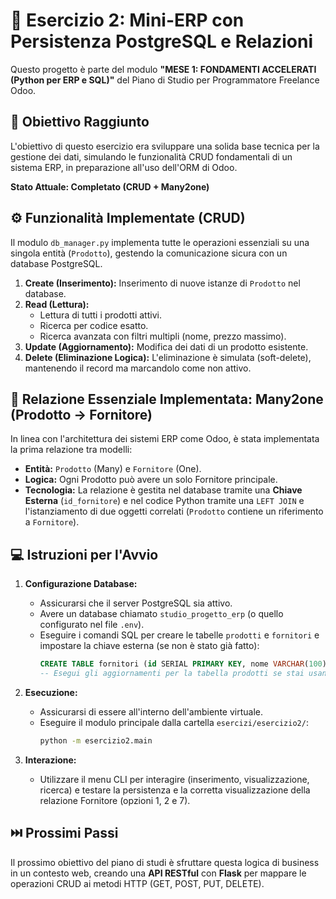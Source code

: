 # 🚀 Esercizio 2: Mini-ERP con Persistenza PostgreSQL e Relazioni

Questo progetto è parte del modulo **"MESE 1: FONDAMENTI ACCELERATI (Python per ERP e SQL)"** del Piano di Studio per Programmatore Freelance Odoo.

## 🎯 Obiettivo Raggiunto

L'obiettivo di questo esercizio era sviluppare una solida base tecnica per la gestione dei dati, simulando le funzionalità CRUD fondamentali di un sistema ERP, in preparazione all'uso dell'ORM di Odoo.

**Stato Attuale: Completato (CRUD + Many2one)**

## ⚙️ Funzionalità Implementate (CRUD)

Il modulo `db_manager.py` implementa tutte le operazioni essenziali su una singola entità (`Prodotto`), gestendo la comunicazione sicura con un database PostgreSQL.

1.  **Create (Inserimento):** Inserimento di nuove istanze di `Prodotto` nel database.
2.  **Read (Lettura):**
    * Lettura di tutti i prodotti attivi.
    * Ricerca per codice esatto.
    * Ricerca avanzata con filtri multipli (nome, prezzo massimo).
3.  **Update (Aggiornamento):** Modifica dei dati di un prodotto esistente.
4.  **Delete (Eliminazione Logica):** L'eliminazione è simulata (soft-delete), mantenendo il record ma marcandolo come non attivo.

## 🔗 Relazione Essenziale Implementata: Many2one (Prodotto -> Fornitore)

In linea con l'architettura dei sistemi ERP come Odoo, è stata implementata la prima relazione tra modelli:

* **Entità:** `Prodotto` (Many) e `Fornitore` (One).
* **Logica:** Ogni Prodotto può avere un solo Fornitore principale.
* **Tecnologia:** La relazione è gestita nel database tramite una **Chiave Esterna** (`id_fornitore`) e nel codice Python tramite una `LEFT JOIN` e l'istanziamento di due oggetti correlati (`Prodotto` contiene un riferimento a `Fornitore`).

## 💻 Istruzioni per l'Avvio

1.  **Configurazione Database:**
    * Assicurarsi che il server PostgreSQL sia attivo.
    * Avere un database chiamato `studio_progetto_erp` (o quello configurato nel file `.env`).
    * Eseguire i comandi SQL per creare le tabelle `prodotti` e `fornitori` e impostare la chiave esterna (se non è stato già fatto):
        ```sql
        CREATE TABLE fornitori (id SERIAL PRIMARY KEY, nome VARCHAR(100) NOT NULL UNIQUE);
        -- Esegui gli aggiornamenti per la tabella prodotti se stai usando un database esistente.
        ```

2.  **Esecuzione:**
    * Assicurarsi di essere all'interno dell'ambiente virtuale.
    * Eseguire il modulo principale dalla cartella `esercizi/esercizio2/`:
        ```bash
        python -m esercizio2.main
        ```

3.  **Interazione:**
    * Utilizzare il menu CLI per interagire (inserimento, visualizzazione, ricerca) e testare la persistenza e la corretta visualizzazione della relazione Fornitore (opzioni 1, 2 e 7).

## ⏭️ Prossimi Passi

Il prossimo obiettivo del piano di studi è sfruttare questa logica di business in un contesto web, creando una **API RESTful** con **Flask** per mappare le operazioni CRUD ai metodi HTTP (GET, POST, PUT, DELETE).
